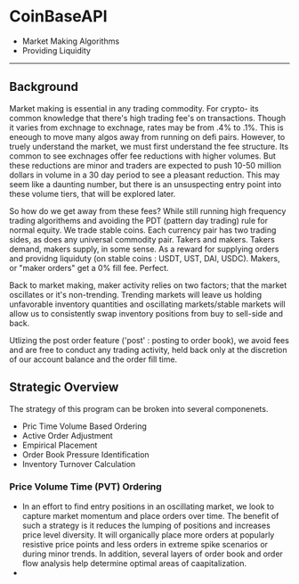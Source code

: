 # CoinBaseAPI
- Market Making Algorithms
- Providing Liquidity
---
## Background
Market making is essential in any trading commodity. For crypto- its common knowledge that there's high trading fee's on transactions. Though it varies from exchnage to exchnage, rates may be from .4% to .1%. This is eneough to move many algos away from running on defi pairs. However, to truely understand the market, we must first understand the fee structure. Its common to see exchnages offer fee reductions with higher volumes. But these reductions are minor and traders are expected to push 10-50 million dollars in volume in a 30 day period to see a pleasant reduction. This may seem like a daunting number, but there is an unsuspecting entry point into these volume tiers, that will be explored later. 

So how do we get away from these fees? While still running high frequency trading algorithems and avoiding the PDT (pattern day trading) rule for normal equity. 
We trade stable coins. Each currency pair has two trading sides, as does any universal commodity pair. Takers and makers. Takers demand, makers supply, in some sense. As a reward for supplying orders and providng liquiduty (on stable coins : USDT, UST, DAI, USDC). Makers, or "maker orders" get a 0% fill fee. Perfect. 

Back to market making, maker activity relies on two factors; that the market oscillates or it's non-trending. Trending markets will leave us holding unfavorable inventory quantities and oscillating markets/stable markets will allow us to consistently swap inventory positions from buy to sell-side and back. 

Utlizing the post order feature ('post' : posting to order book), we avoid fees and are free to conduct any trading activity, held back only at the discretion of our account balance and the order fill time. 

## Strategic Overview
The strategy of this program can be broken into several componenets. 
- Pric Time Volume Based Ordering
- Active Order Adjustment
- Empirical Placement
- Order Book Pressure Identification
- Inventory Turnover Calculation
### Price Volume Time (PVT) Ordering
- In an effort to find entry positions in an oscillating market, we look to capture market momentum and place orders over time. The benefit of such a strategy is it reduces the lumping of positions and increases price level diversity. It will organically place more orders at popularly resistive price points and less orders in extreme spike scenarios or during minor trends. In addition, several layers of order book and order flow analysis help determine optimal areas of caapitalization.
- 



